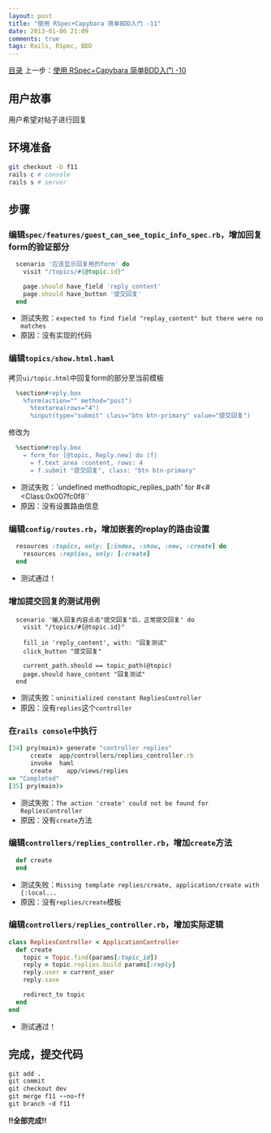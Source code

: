 ```yaml
---
layout: post
title: "使用 RSpec+Capybara 简单BDD入门 -11"
date: 2013-01-06 21:09
comments: true
tags: Rails, RSpec, BDD
---
```

[目录](/2013/01/06/ruby-china-clone-cover)
上一步：[使用 RSpec+Capybara 简单BDD入门 -10](/2013/01/06/ruby-china-clone-10)

## 用户故事

用户希望对帖子进行回复

## 环境准备

```bash
git checkout -b f11
rails c # console
rails s # server
```

## 步骤

### 编辑`spec/features/guest_can_see_topic_info_spec.rb`，增加回复form的验证部分

```rb
  scenario '应该显示回复用的form' do
    visit "/topics/#{@topic.id}"

    page.should have_field 'reply_content'
    page.should have_button '提交回复'
  end
```

- 测试失败：`expected to find field "replay_content" but there were no matches`
- 原因：没有实现的代码

### 编辑`topics/show.html.haml`

拷贝`ui/topic.html`中回复form的部分至当前模板

```rb
  %section#reply.box
    %form(action="" method="post")
      %textarea(rows="4")
      %input(type="submit" class="btn btn-primary" value="提交回复")
```

修改为

```rb
  %section#reply.box
    = form_for [@topic, Reply.new] do |f|
      = f.text_area :content, rows: 4
      = f.submit "提交回复", class: "btn btn-primary"
```

- 测试失败：`undefined methodtopic_replies_path' for #<#<Class:0x007fc0f8``
- 原因：没有设置路由信息

### 编辑`config/routes.rb`，增加嵌套的replay的路由设置

```rb
  resources :topics, only: [:index, :show, :new, :create] do
    resources :replies, only: [:create]
  end
```

- 测试通过！

### 增加提交回复的测试用例

```
  scenario '输入回复内容点击"提交回复"后，正常提交回复' do
    visit "/topics/#{@topic.id}"

    fill_in 'reply_content', with: "回复测试"
    click_button "提交回复"

    current_path.should == topic_path(@topic)
    page.should have_content "回复测试"
  end
```

- 测试失败：`uninitialized constant RepliesController`
- 原因：没有`replies`这个`controller`

### 在`rails console`中执行

```rb
[34] pry(main)> generate "controller replies"
      create  app/controllers/replies_controller.rb
      invoke  haml
      create    app/views/replies
=> "Completed"
[35] pry(main)>
```

- 测试失败：`The action 'create' could not be found for RepliesController`
- 原因：没有`create`方法

### 编辑`controllers/replies_controller.rb`，增加`create`方法

```rb
  def create
  end
```

- 测试失败：`Missing template replies/create, application/create with {:local...`
- 原因：没有`replies/create`模板

### 编辑`controllers/replies_controller.rb`，增加实际逻辑

```rb
class RepliesController < ApplicationController
  def create
    topic = Topic.find(params[:topic_id])
    reply = topic.replies.build params[:reply]
    reply.user = current_user
    reply.save

    redirect_to topic
  end
end
```

- 测试通过！

## 完成，提交代码

```rb
git add .
git commit 
git checkout dev
git merge f11 --no-ff
git branch -d f11
```

**!!全部完成!!**
